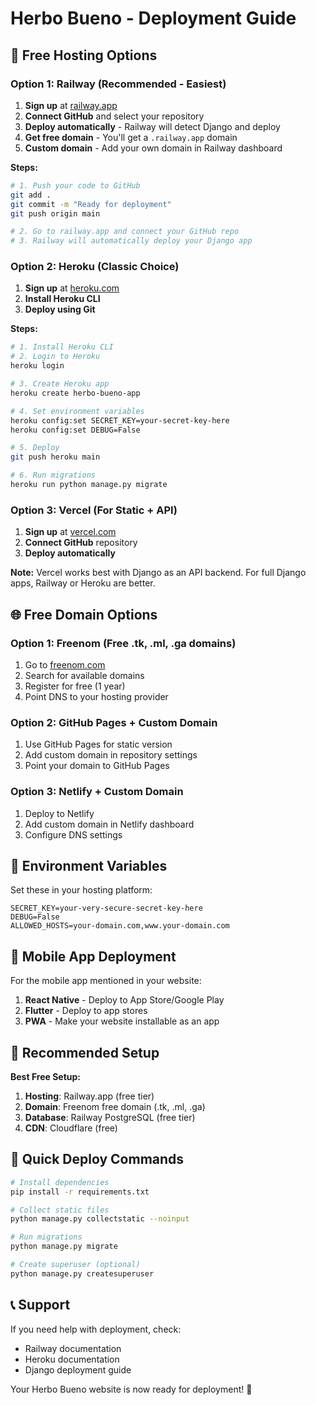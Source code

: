 # Herbo Bueno - Deployment Guide

## 🚀 Free Hosting Options

### Option 1: Railway (Recommended - Easiest)

1. **Sign up** at [railway.app](https://railway.app)
2. **Connect GitHub** and select your repository
3. **Deploy automatically** - Railway will detect Django and deploy
4. **Get free domain** - You'll get a `.railway.app` domain
5. **Custom domain** - Add your own domain in Railway dashboard

**Steps:**
```bash
# 1. Push your code to GitHub
git add .
git commit -m "Ready for deployment"
git push origin main

# 2. Go to railway.app and connect your GitHub repo
# 3. Railway will automatically deploy your Django app
```

### Option 2: Heroku (Classic Choice)

1. **Sign up** at [heroku.com](https://heroku.com)
2. **Install Heroku CLI**
3. **Deploy using Git**

**Steps:**
```bash
# 1. Install Heroku CLI
# 2. Login to Heroku
heroku login

# 3. Create Heroku app
heroku create herbo-bueno-app

# 4. Set environment variables
heroku config:set SECRET_KEY=your-secret-key-here
heroku config:set DEBUG=False

# 5. Deploy
git push heroku main

# 6. Run migrations
heroku run python manage.py migrate
```

### Option 3: Vercel (For Static + API)

1. **Sign up** at [vercel.com](https://vercel.com)
2. **Connect GitHub** repository
3. **Deploy automatically**

**Note:** Vercel works best with Django as an API backend. For full Django apps, Railway or Heroku are better.

## 🌐 Free Domain Options

### Option 1: Freenom (Free .tk, .ml, .ga domains)
1. Go to [freenom.com](https://freenom.com)
2. Search for available domains
3. Register for free (1 year)
4. Point DNS to your hosting provider

### Option 2: GitHub Pages + Custom Domain
1. Use GitHub Pages for static version
2. Add custom domain in repository settings
3. Point your domain to GitHub Pages

### Option 3: Netlify + Custom Domain
1. Deploy to Netlify
2. Add custom domain in Netlify dashboard
3. Configure DNS settings

## 🔧 Environment Variables

Set these in your hosting platform:

```
SECRET_KEY=your-very-secure-secret-key-here
DEBUG=False
ALLOWED_HOSTS=your-domain.com,www.your-domain.com
```

## 📱 Mobile App Deployment

For the mobile app mentioned in your website:
1. **React Native** - Deploy to App Store/Google Play
2. **Flutter** - Deploy to app stores
3. **PWA** - Make your website installable as an app

## 🎯 Recommended Setup

**Best Free Setup:**
1. **Hosting**: Railway.app (free tier)
2. **Domain**: Freenom free domain (.tk, .ml, .ga)
3. **Database**: Railway PostgreSQL (free tier)
4. **CDN**: Cloudflare (free)

## 🚀 Quick Deploy Commands

```bash
# Install dependencies
pip install -r requirements.txt

# Collect static files
python manage.py collectstatic --noinput

# Run migrations
python manage.py migrate

# Create superuser (optional)
python manage.py createsuperuser
```

## 📞 Support

If you need help with deployment, check:
- Railway documentation
- Heroku documentation
- Django deployment guide

Your Herbo Bueno website is now ready for deployment! 🎉

